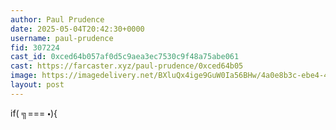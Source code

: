 ```yaml
---
author: Paul Prudence
date: 2025-05-04T20:42:30+0000
username: paul-prudence
fid: 307224
cast_id: 0xced64b057af0d5c9aea3ec7530c9f48a75abe061
cast: https://farcaster.xyz/paul-prudence/0xced64b05
image: https://imagedelivery.net/BXluQx4ige9GuW0Ia56BHw/4a0e8b3c-ebe4-4bec-045b-caa19dcfa600/original
layout: post
---
```


if( ╗=== 🞄){

<img src='https://imagedelivery.net/BXluQx4ige9GuW0Ia56BHw/4a0e8b3c-ebe4-4bec-045b-caa19dcfa600/original' alt='' referrerpolicy='no-referrer'/>
